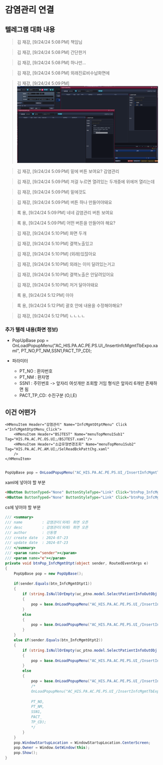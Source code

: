


# 감염관리 연결

## 텔레그램 대화 내용
> 김 재강, [9/24/24 5:08 PM]
책임님

> 김 재강, [9/24/24 5:08 PM]
간단한거

> 김 재강, [9/24/24 5:08 PM]
하나만...

> 김 재강, [9/24/24 5:08 PM]
외래진료비수납화면에

> 김 재강, [9/24/24 5:09 PM]
![alt text](image_2024-09-24_16-24-07.png)

> 김 재강, [9/24/24 5:09 PM]
밑에 버튼 보여요? 감염관리

> 김 재강, [9/24/24 5:09 PM]
저걸 누르면 열려있는 두개중에 위에꺼 열리는데

> 김 재강, [9/24/24 5:09 PM]
밑에것도

> 김 재강, [9/24/24 5:09 PM]
버튼 하나 만들어야돼요

> 록 용, [9/24/24 5:09 PM]
네네 감염관리 버튼 보여요

> 록 용, [9/24/24 5:09 PM]
어떤 버튼을 만들어야 해요?

> 김 재강, [9/24/24 5:10 PM]
화면 두개

> 김 재강, [9/24/24 5:10 PM]
결핵노출있고

> 김 재강, [9/24/24 5:10 PM]
(외래)있잖아요

> 김 재강, [9/24/24 5:10 PM]
외래는 이미 달려있는거고

> 김 재강, [9/24/24 5:10 PM]
결핵노출은 안달려있어요

> 김 재강, [9/24/24 5:10 PM]
저거 달아야돼요

> 록 용, [9/24/24 5:12 PM]
아아

> 록 용, [9/24/24 5:12 PM]
괄호 안에 내용을 수정해야해요?

> 김 재강, [9/24/24 5:12 PM]
ㄴㄴㄴㄴ


### 추가 텔레 내용(화면 정보)
- PopUpBase pop = OnLoadPopupMenu("AC_HIS.PA.AC.PE.PS.UI_/InsertInfcMgmtTbExpo.xaml", PT_NO,PT_NM,SSN1,PACT_TP_CD);

- 파라미터 
    - PT_NO : 환자번호
    - PT_NM : 환자명
    - SSN1 : 주민번호 -> 앞자리 여섯개만 조회할 거임 형식은 앞자리 6개만 존재하면 됨
    - PACT_TP_CD:  수진구분  (O,I,E)


## 이건 어떤가

```xaml
<HMenuItem Header="감염관리" Name="InfcMgmtOtptMenu" Click ="InfcMgmtOtptMenu_Click">
    <HMenuItem Header="BSJTEST" Name="menuTopMenu1Sub1"  Tag="HIS.PA.AC.PC.OS.UI;/BSJTEST.xaml"/>
    <HMenuItem Header="소급유형변경조회" Name="menuTopMenu1Sub2"  Tag="HIS.PA.AC.PC.AM.UI;/SelReadBckPattChg.xaml"
    />
</HMenuItem>
```



## 

```cs
PopUpBase pop = OnLoadPopupMenu("AC_HIS.PA.AC.PE.PS.UI_/InsertInfcMgmtTbExpo.xaml", PT_NO,PT_NM,SSN1,PACT_TP_CD);
```

xaml에 넣어야 할 부분
```html
<HButton ButtonTyped="None" ButtonStyleType="Link" Click="btnPop_InfcMgmtOtpt" Content="감염관리" DockPanel.Dock="Left" Margin="0,0,5,0" VerticalAlignment="Center" x:Name="btn_InfcMgmtOtpt1"/>
<HButton ButtonTyped="None" ButtonStyleType="Link" Click="btnPop_InfcMgmtOtpt" Content="감염관리(결핵)" x:Name="btn_InfcMgmtOtpt2" DockPanel.Dock="Left" Margin="0,0,5,0" VerticalAlignment="Center"/>
```


cs에 넣어야 할 부분
```cs
/// <summary>
/// name         : 감염관리(외래) 화면 오픈
/// desc         : 감염관리(외래) 화면 오픈
/// author       : 신동명 
/// create date  : 2024-07-23
/// update date  : 2024-07-23
/// </summary>
/// <param name="sender"></param>
/// <param name="e"></param>
private void btnPop_InfcMgmtOtpt(object sender, RoutedEventArgs e)
{
    PopUpBase pop = new PopUpBase();
    
    if(sender.Equals(btn_InfcMgmtOtpt1))
    {
        if (string.IsNullOrEmpty(uc_ptno.model.SelectPatientInfoOutObj.PT_NO))
        {
            pop = base.OnLoadPopupMenu("AC_HIS.PA.AC.PE.PS.UI_/InsertInfcMgmtOtpt.xaml");
        }
        else
        {
            pop = base.OnLoadPopupMenu("AC_HIS.PA.AC.PE.PS.UI_/InsertInfcMgmtOtpt.xaml", uc_ptno.model.SelectPatientInfoOutObj.PT_NO, uc_ptno.model.SelectPatientInfoOutObj.PT_NM, uc_ptno.model.SelectPatientInfoOutObj.PT_RRN);
        }
    }
    else if(sender.Equals(btn_InfcMgmtOtpt2))
    {
        if (string.IsNullOrEmpty(uc_ptno.model.SelectPatientInfoOutObj.PT_NO))
        {
            pop = base.OnLoadPopupMenu("AC_HIS.PA.AC.PE.PS.UI_/InsertInfcMgmtTbExpo.xaml");
        }
        else
        {
            pop = base.OnLoadPopupMenu("AC_HIS.PA.AC.PE.PS.UI_/InsertInfcMgmtTbExpo.xaml", uc_ptno.model.SelectPatientInfoOutObj.PT_NO, uc_ptno.model.SelectPatientInfoOutObj.PT_NM, uc_ptno.model.SelectPatientInfoOutObj.PT_RRN);
            /*
            OnLoadPopupMenu("AC_HIS.PA.AC.PE.PS.UI_/InsertInfcMgmtTbExpo.xaml", 

            PT_NO,
            PT_NM,
            SSN1,
            PACT_
            TP_CD);
            */
        }
    }
    pop.WindowStartupLocation = WindowStartupLocation.CenterScreen;
    pop.Owner = Window.GetWindow(this);
    pop.Show();
}

```


## 

```

```